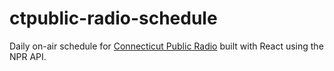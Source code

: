 # ctpublic-radio-schedule

Daily on-air schedule for [Connecticut Public Radio](https://www.wnpr.org/) built with React using the NPR API.
